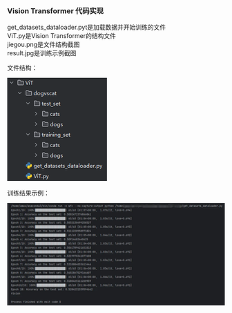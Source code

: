 ### Vision Transformer 代码实现

get_datasets_dataloader.pyt是加载数据并开始训练的文件  
ViT.py是Vision Transformer的结构文件  
jiegou.png是文件结构截图  
result.jpg是训练示例截图  

文件结构：

![image](jiegou.png)

训练结果示例：

![image](result.png)
